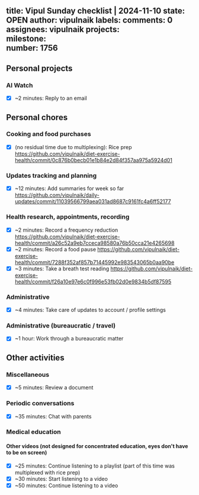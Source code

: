 title:	Vipul Sunday checklist | 2024-11-10
state:	OPEN
author:	vipulnaik
labels:	
comments:	0
assignees:	vipulnaik
projects:	
milestone:	
number:	1756
--
## Personal projects

### AI Watch

- [x] ~2 minutes: Reply to an email

## Personal chores

### Cooking and food purchases

- [x] (no residual time due to multiplexing): Rice prep https://github.com/vipulnaik/diet-exercise-health/commit/0c876b0becb01e1b84e2d84f357aa975a5924d01

### Updates tracking and planning

- [x] ~12 minutes: Add summaries for week so far https://github.com/vipulnaik/daily-updates/commit/11039566799aea031ad8687c9161fc4a6ff52177

### Health research, appointments, recording

- [x] ~2 minutes: Record a frequency reduction https://github.com/vipulnaik/diet-exercise-health/commit/a26c52a9eb7cceca98580a76b50cca21e4265698
- [x] ~2 minutes: Record a food pause https://github.com/vipulnaik/diet-exercise-health/commit/7288f352af857b71445992e983543065b0aa90be
- [x] ~3 minutes: Take a breath test reading https://github.com/vipulnaik/diet-exercise-health/commit/f26a10e97e6c0f996e53fb02d0e9834b5df87595

### Administrative

- [x] ~4 minutes: Take care of updates to account / profile settings

### Administrative (bureaucratic / travel)

- [x] ~1 hour: Work through a bureaucratic matter

## Other activities

### Miscellaneous

- [x] ~5 minutes: Review a document

### Periodic conversations

- [x] ~35 minutes: Chat with parents

### Medical education

#### Other videos (not designed for concentrated education, eyes don't have to be on screen)

- [x] ~25 minutes: Continue listening to a playlist (part of this time was multiplexed with rice prep)
- [x] ~30 minutes: Start listening to a video
- [x] ~50 minutes: Continue listening to a video
